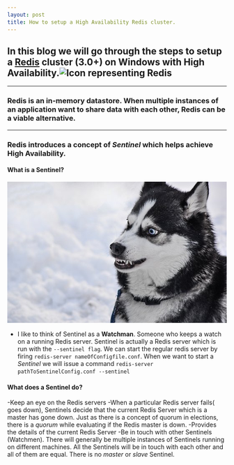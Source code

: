 ```yaml
---
layout: post
title: How to setup a High Availability Redis cluster.
---
```


## In this blog we will go through the steps to setup a [Redis](https://redis.io/) cluster (3.0+) on Windows with High Availability.![Icon representing Redis](https://redis.io/images/redis-white.png)
---
### Redis is an in-memory datastore. When multiple instances of an application want to share data with each other, Redis can be a viable alternative. 
---
### Redis introduces a concept of _Sentinel_ which helps achieve High Availability. 

#### What is a Sentinel?
![Image of a guard Dog](../images/dog-security-guard.jpg)

- I like to think of Sentinel as a **Watchman**. Someone who keeps a watch on a running Redis server. Sentinel is actually a Redis server which is run with the ```--sentinel flag```. We can start the regular redis server by firing ```redis-server nameOfConfigfile.conf```. When we want to start a _Sentinel_ we will issue a command ```redis-server pathToSentinelConfig.conf --sentinel ```

#### What does a Sentinel do?
-Keep an eye on the Redis servers
-When a particular Redis server fails( goes down), Sentinels decide that the current Redis Server which is a master has gone down. Just as there is a concept of quorum in elections, there is a _quorum_ while evaluating if the Redis master is down.
-Provides the details of the current Redis Server
-Be in touch with other Sentinels (Watchmen). There will generally be multiple instances of Sentinels running on different machines. All the Sentinels will be in touch with each other and all of them are equal. There is no _master_ or _slave_ Sentinel.